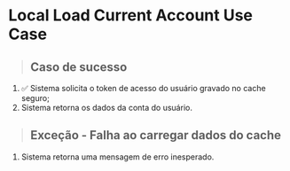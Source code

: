 # Local Load Current Account Use Case

> ## Caso de sucesso
1. ✅ Sistema solicita o token de acesso do usuário gravado no cache seguro;
2. Sistema retorna os dados da conta do usuário.

> ## Exceção - Falha ao carregar dados do cache
1. Sistema retorna uma mensagem de erro inesperado.